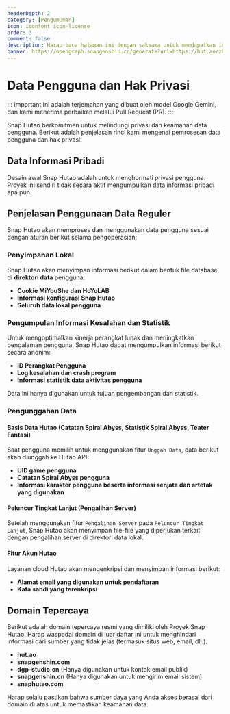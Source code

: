 ```yaml
---
headerDepth: 2
category: [Pengumuman]
icon: iconfont icon-license
order: 3
comment: false
description: Harap baca halaman ini dengan saksama untuk mendapatkan informasi tentang pemrosesan data pengguna dan hak privasi Proyek Snap Hutao.
banner: https://opengraph.snapgenshin.cn/generate?url=https://hut.ao/zh/statements/privacy-notice.html
---
```


# Data Pengguna dan Hak Privasi

::: important
Ini adalah terjemahan yang dibuat oleh model Google Gemini, dan kami menerima perbaikan melalui Pull Request (PR).
:::

Snap Hutao berkomitmen untuk melindungi privasi dan keamanan data pengguna. Berikut adalah penjelasan rinci kami mengenai pemrosesan data pengguna dan hak privasi.

## Data Informasi Pribadi

Desain awal Snap Hutao adalah untuk menghormati privasi pengguna. Proyek ini sendiri tidak secara aktif mengumpulkan data informasi pribadi apa pun.

## Penjelasan Penggunaan Data Reguler

Snap Hutao akan memproses dan menggunakan data pengguna sesuai dengan aturan berikut selama pengoperasian:

### Penyimpanan Lokal

Snap Hutao akan menyimpan informasi berikut dalam bentuk file database di **direktori data** pengguna:

- **Cookie MiYouShe dan HoYoLAB**
- **Informasi konfigurasi Snap Hutao**
- **Seluruh data lokal pengguna**

### Pengumpulan Informasi Kesalahan dan Statistik

Untuk mengoptimalkan kinerja perangkat lunak dan meningkatkan pengalaman pengguna, Snap Hutao dapat mengumpulkan informasi berikut secara anonim:

- **ID Perangkat Pengguna**
- **Log kesalahan dan crash program**
- **Informasi statistik data aktivitas pengguna**

Data ini hanya digunakan untuk tujuan pengembangan dan statistik.

### Pengunggahan Data

#### Basis Data Hutao (Catatan Spiral Abyss, Statistik Spiral Abyss, Teater Fantasi)

Saat pengguna memilih untuk menggunakan fitur `Unggah Data`, data berikut akan diunggah ke Hutao API:

- **UID game pengguna**
- **Catatan Spiral Abyss pengguna**
- **Informasi karakter pengguna beserta informasi senjata dan artefak yang digunakan**

#### Peluncur Tingkat Lanjut (Pengalihan Server)

Setelah menggunakan fitur `Pengalihan Server` pada `Peluncur Tingkat Lanjut`, Snap Hutao akan menyimpan file-file yang diperlukan terkait dengan pengalihan server di direktori data lokal.

#### Fitur Akun Hutao

Layanan cloud Hutao akan mengenkripsi dan menyimpan informasi berikut:

- **Alamat email yang digunakan untuk pendaftaran**
- **Kata sandi yang terenkripsi**

## Domain Tepercaya

Berikut adalah domain tepercaya resmi yang dimiliki oleh Proyek Snap Hutao. Harap waspadai domain di luar daftar ini untuk menghindari informasi dari sumber yang tidak jelas (termasuk situs web, email, dll.).

- **hut.ao**
- **snapgenshin.com**
- **dgp-studio.cn** (Hanya digunakan untuk kontak email publik)
- **snapgenshin.cn** (Hanya digunakan untuk mengirim email sistem)
- **snaphutao.com**

Harap selalu pastikan bahwa sumber daya yang Anda akses berasal dari domain di atas untuk memastikan keamanan data.
